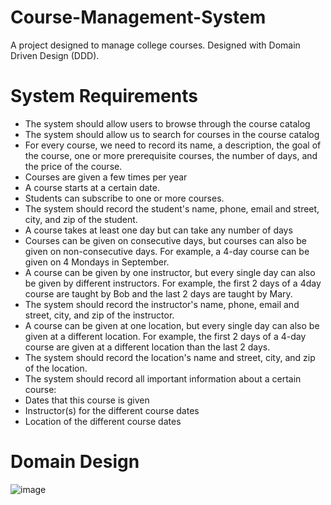 # Course-Management-System
A project designed to manage college courses. Designed with Domain Driven Design (DDD).

# System Requirements 

- The system should allow users to browse through the course catalog
- The system should allow us to search for courses in the course catalog
- For every course, we need to record its name, a description, the goal of the course, one or more
prerequisite courses, the number of days, and the price of the course.
- Courses are given a few times per year
- A course starts at a certain date.
- Students can subscribe to one or more courses.
- The system should record the student's name, phone, email and street, city, and zip of the student.
- A course takes at least one day but can take any number of days
- Courses can be given on consecutive days, but courses can also be given on non-consecutive days.
For example, a 4-day course can be given on 4 Mondays in September.
-  A course can be given by one instructor, but every single day can also be given by different
instructors. For example, the first 2 days of a 4day course are taught by Bob and the last 2 days are
taught by Mary.
- The system should record the instructor's name, phone, email and street, city, and zip of the
instructor.
- A course can be given at one location, but every single day can also be given at a different location.
For example, the first 2 days of a 4-day course are given at a different location than the last 2 days.
- The system should record the location's name and street, city, and zip of the location.
- The system should record all important information about a certain course:
- Dates that this course is given
- Instructor(s) for the different course dates
- Location of the different course dates

# Domain Design 

![image](https://github.com/HagosFam/Course-Management-System/assets/41420437/edc83d65-4b0c-44d7-8093-8c8832c71481)

